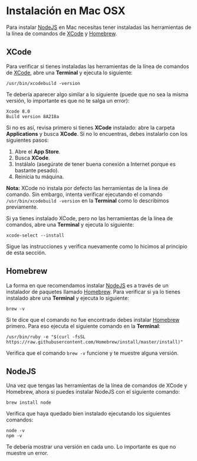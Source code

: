 # Instalación en Mac OSX

Para instalar [NodeJS](https://nodejs.org/) en Mac necesitas tener instaladas las herramientas de la línea de comandos de [XCode](https://developer.apple.com/xcode/) y [Homebrew](http://brew.sh/).

## XCode

Para verificar si tienes instaladas las herramientas de la línea de comandos de [XCode](https://developer.apple.com/xcode/), abre una **Terminal** y ejecuta lo siguiente:

```
/usr/bin/xcodebuild -version
```

Te debería aparecer algo similar a lo siguiente (puede que no sea la misma versión, lo importante es que no te salga un error):

```
Xcode 8.0
Build version 8A218a
```

Si no es así, revisa primero si tienes **XCode** instalado: abre la carpeta **Applications** y busca **XCode**. Si no lo encuentras, debes instalarlo con los siguientes pasos:

1. Abre el **App Store**.
2. Busca **XCode**.
3. Instálalo (asegúrate de tener buena conexión a Internet porque es bastante pesado).
4. Reinicia tu máquina.

**Nota:** XCode no instala por defecto las herramientas de la línea de comando. Sin embargo, intenta verificar ejecutando el comando `/usr/bin/xcodebuild -version` en la **Terminal** como lo describimos previamente. 

Si ya tienes instalado XCode, pero no las herramientas de la línea de comandos, abre una **Terminal** y ejecuta lo siguiente:

```
xcode-select --install
```

Sigue las instrucciones y verifica nuevamente como lo hicimos al principio de esta sección.

## Homebrew

La forma en que recomendamos instalar [NodeJS](https://nodejs.org/) es a través de un instalador de paquetes llamado [Homebrew](http://brew.sh/). Para verificar si ya lo tienes instalado abre una **Terminal** y ejecuta lo siguiente:

```
brew -v
```

Si te dice que el comando no fue encontrado debes instalar [Homebrew](http://brew.sh/) primero. Para eso ejecuta el siguiente comando en la **Terminal**:

```
/usr/bin/ruby -e "$(curl -fsSL https://raw.githubusercontent.com/Homebrew/install/master/install)"
```

Verifica que el comando `brew -v` funcione y te muestre alguna versión.

## NodeJS

Una vez que tengas las herramientas de la línea de comandos de XCode y Homebrew, ahora si puedes instalar NodeJS con el siguiente comando:

```
brew install node
```

Verifica que haya quedado bien instalado ejecutando los siguientes comandos:

```
node -v
npm -v
```

Te debería mostrar una versión en cada uno. Lo importante es que no muestre un error.
